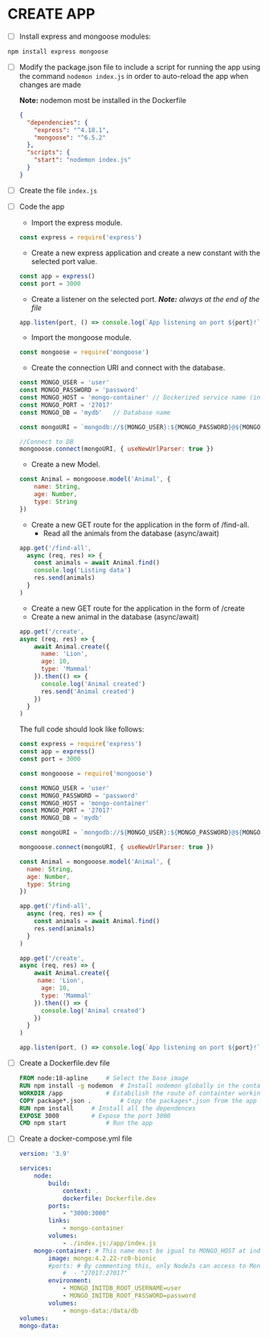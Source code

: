 # CREATE APP

- [ ] Install express and mongoose modules: 
```bash
npm install express mongoose
```
- [ ] Modify the package.json file to include a script for running the app using the command `nodemon index.js` in order to auto-reload the app when changes are made 
  
  **Note:** nodemon most be installed in the Dockerfile

  ```json
  {
    "dependencies": {
      "express": "^4.18.1",
      "mongoose": "^6.5.2"
    },
    "scripts": {                      
      "start": "nodemon index.js"    
    }                                 
  }
  ```
- [ ] Create the file `index.js`
- [ ] Code the app

	- Import the express module.
	
	```js
	const express = require('express')	
	```
	
	- Create a new express application and create a new constant with the selected port value.
	
	```js
	const app = express()
	const port = 3000
	```
	
	- Create a listener on the selected port.     ***Note:** always at the end of the file*
	
	```js
	app.listen(port, () => console.log(`App listening on port ${port}!`))
	```
	
	- Import the mongoose module.
	
	```js
	const mongoose = require('mongoose')	
	```
		
	- Create the connection URI and connect with the database.
	
	```js
  const MONGO_USER = 'user'
  const MONGO_PASSWORD = 'password'
  const MONGO_HOST = 'mongo-container' // Dockerized service name (in stead of 'localhost')
  const MONGO_PORT = '27017'
  const MONGO_DB = 'mydb' 	// Database name

  const mongoURI = `mongodb://${MONGO_USER}:${MONGO_PASSWORD}@${MONGO_HOST}:${MONGO_PORT}/${MONGO_DB}?authSource=admin`
	
	//Connect to DB
	mongooose.connect(mongoURI, { useNewUrlParser: true })
	```
		
	- Create a new Model.
	
	```js
	const Animal = mongooose.model('Animal', {
		name: String,
		age: Number,
		type: String
	})
	```
		
	- Create a new GET route for the application in the form of /find-all.
		- Read all the animals from the database (async/await)
	
	```js
	app.get('/find-all', 
	  async (req, res) => {
	    const animals = await Animal.find()
		console.log('Listing data')
	    res.send(animals)
	  }
	)
	```
	
	- Create a new GET route for the application in the form of /create
  	- Create a new animal in the database (async/await)
  	
	```js
	app.get('/create',
    async (req, res) => {
	    await Animal.create({
	      name: 'Lion',
	      age: 10,
	      type: 'Mammal'
	    }).then(() => {
	      console.log('Animal created')
		  res.send('Animal created')
	    })
	  }
	)
	```
	
	The full code should look like follows:
	
	```js
	const express = require('express')
	const app = express()
	const port = 3000

	const mongooose = require('mongoose')

	const MONGO_USER = 'user'
	const MONGO_PASSWORD = 'password'
	const MONGO_HOST = 'mongo-container'
	const MONGO_PORT = '27017'
	const MONGO_DB = 'mydb'

	const mongoURI = `mongodb://${MONGO_USER}:${MONGO_PASSWORD}@${MONGO_HOST}:${MONGO_PORT}/${MONGO_DB}?authSource=admin`

	mongooose.connect(mongoURI, { useNewUrlParser: true })

	const Animal = mongooose.model('Animal', {
	  name: String,
	  age: Number,
	  type: String
	})

	app.get('/find-all',
	  async (req, res) => {
	    const animals = await Animal.find()
	    res.send(animals)
	  }
	)

	app.get('/create',
    async (req, res) => {
	    await Animal.create({
	     name: 'Lion',
	      age: 10,
	      type: 'Mammal'
	    }).then(() => {
	      console.log('Animal created')
	    })
	  }
	)

	app.listen(port, () => console.log(`App listening on port ${port}!`))
	```
	
- [ ] Create a Dockerfile.dev file
	
	
	```dockerfile
	FROM node:18-apline		# Select the base image
	RUN npm install -g nodemon 	# Install nodemon globally in the container system path in order to reload the app when changes are made
	WORKDIR /app			# Estabilish the route of containter working directory
	COPY package*.json .		# Copy the packages*.json from the app folder
	RUN npm install		# Install all the dependences
	EXPOSE 3000			# Expose the port 3000
	CMD npm start			# Run the app
	```
- [ ] Create a docker-compose.yml file
    
    ```yml
    version: '3.9'

    services:
        node:
            build: 
                context: .
                dockerfile: Dockerfile.dev
            ports:
                - "3000:3000"
            links:
                - mongo-container
            volumes:
                - ./index.js:/app/index.js
        mongo-container: # This name most be igual to MONGO_HOST at index.js
            image: mongo:4.2.22-rc0-bionic
            #ports: # By commenting this, only NodeJs can access to MongoDb database
                #  - "27017:27017"
            environment:
                - MONGO_INITDB_ROOT_USERNAME=user
                - MONGO_INITDB_ROOT_PASSWORD=password
            volumes:
                - mongo-data:/data/db
    volumes:
    mongo-data:
    ```
	
	
	```